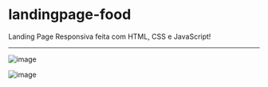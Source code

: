 # landingpage-food
Landing Page Responsiva feita com HTML, CSS e JavaScript!

---------------------------

![image](https://github.com/lari-nunes/landingpage-food/assets/113475767/373cd386-3372-40f5-951e-73ed1f1427fd)

![image](https://github.com/lari-nunes/landingpage-food/assets/113475767/c44f3cb4-707c-436a-b9cf-c326cb9bd56c)



